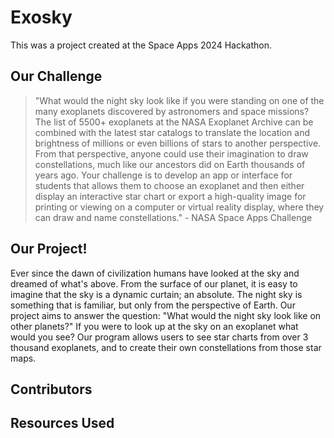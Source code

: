 # Exosky
This was a project created at the Space Apps 2024 Hackathon.

## Our Challenge
> "What would the night sky look like if you were standing on one of the many exoplanets discovered by astronomers and space missions? The list of 5500+ exoplanets at the NASA Exoplanet Archive can be combined with the latest star catalogs to translate the location and brightness of millions or even billions of stars to another perspective. From that perspective, anyone could use their imagination to draw constellations, much like our ancestors did on Earth thousands of years ago. Your challenge is to develop an app or interface for students that allows them to choose an exoplanet and then either display an interactive star chart or export a high-quality image for printing or viewing on a computer or virtual reality display, where they can draw and name constellations." - NASA Space Apps Challenge

## Our Project!
  Ever since the dawn of civilization humans have looked at the sky and dreamed of what's above. From the surface of our planet, it is easy to imagine that the sky is a dynamic curtain; an absolute. The night sky is something that is familiar, but only from the perspective of Earth. Our project aims to answer the question: "What would the night sky look like on other planets?" If you were to look up at the sky on an exoplanet what would you see? Our program allows users to see star charts from over 3 thousand exoplanets, and to create their own constellations from those star maps. 

## Contributors

## Resources Used
